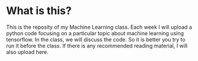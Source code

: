 # What is this?
This is the reposity of my Machine Learning class. Each week I will 
upload a python code focusing on a particular topic about machine 
learning using tensorflow. In the class, we will discuss the code. 
So it is better you try to run it before the class. If there is any 
recommended reading material, I will also upload here. 
